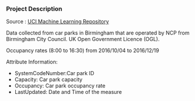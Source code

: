 ### Project Description

Source : [UCI Machine Learning Repository](https://archive.ics.uci.edu/ml/datasets/Parking+Birmingham#)

Data collected from car parks in Birmingham that are operated by NCP from Birmingham City Council. UK Open Government Licence (OGL).

Occupancy rates (8:00 to 16:30) from 2016/10/04 to 2016/12/19

Attribute Information:

- SystemCodeNumber:Car park ID
- Capacity: Car park capacity
- Occupancy: Car park occupancy rate
- LastUpdated: Date and Time of the measure
